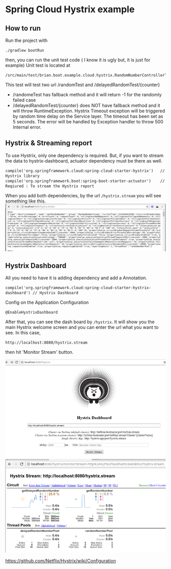 # Spring Cloud Hystrix example

## How to run
Run the project with
```
./gradlew bootRun
```
then, you can run the unit test code ( I know it is ugly but, it is just for example)
Unit test is located at 
```
/src/main/test/brian.boot.example.cloud.hystrix.RandomNumberControllerTest.java
```

This test will test two url /randomTest and /delayedRandomTest/{counter}

* /randomeTest has fallback method and it will return -1 for the randomly failed case
* /delayedRandomTest/{counter} does NOT have fallback method and it will throw RuntimeException. Hystrix Timeout exception will be triggered by random time delay on the Service layer. The timeout has been set as 5 seconds. The error will be handled by Exception handler to throw 500 Internal error.

## Hystrix & Streaming report
To use Hystrix, only one dependency is required. But, if you want to stream the data to hystrix-dashboard, actuator dependency must be there as well.
```
compile('org.springframework.cloud:spring-cloud-starter-hystrix')	// Hystrix library
compile('org.springframework.boot:spring-boot-starter-actuator')	// Reqiured : To stream the Hystrix report
```

When you add both dependencies, by the url `/hystrix.stream` you will see something like this.
![alt hystream.stream](docs/images/hystrix_stream.png)

## Hystrix Dashboard
All you need to have it is adding dependency and add a Annotation.

```
compile('org.springframework.cloud:spring-cloud-starter-hystrix-dashboard')	// Hystrix Dashboard
```
Config on the Application Configuration

```
@EnableHystrixDashboard
```
After that, you can see the dash board by `/hystrix`. It will show you the main Hystrix welcome screen and you can enter the url what you want to see. In this case,
```
http://localhost:8080/hystrix.stream
```
then hit 'Monitor Stream' button. 

![alt hystream-dashboard](docs/images/dashboard_1.png)
![alt hystream-dashboard-monitoring](docs/images/dashboard_2.png)




https://github.com/Netflix/Hystrix/wiki/Configuration
